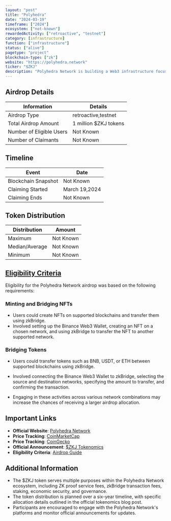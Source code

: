 ```yaml
---
layout: "post"
title: "Polyhedra"
date: "2024-03-19"
timeframe: ["2024"]
ecosystem: ["not-known"]
rewardedActivity: ["retroactive", "testnet"]
category: [infrastructure]
function: ["infrastructure"]
status: ["alive"]
pagetype: "project"
blockchain-type: ["zk"]
website: "https://polyhedra.network"
ticker: "$ZKJ"
description: "Polyhedra Network is building a Web3 infrastructure focusing on interoperability, scalability, and privacy using advanced zero-knowledge proof (ZKP) technology. Their flagship invention, zkBridge, transforms blockchain interoperability by enabling secure, fast, and trustless cross-chain transactions."
---
```

## Airdrop Details

| Information              | Details               |
| ------------------------ | --------------------- |
| Airdrop Type             | retroactive,testnet   |
| Total Airdrop Amount     | 1 million $ZKJ tokens |
| Number of Eligible Users | Not Known             |
| Number of Claimants      | Not Known             |

## Timeline

| Event               | Date          |
| ------------------- | ------------- |
| Blockchain Snapshot | Not Known     |
| Claiming Started    | March 19,2024 |
| Claiming Ends       | Not Known     |

## Token Distribution

| Distribution   | Amount    |
| -------------- | --------- |
| Maximum        | Not Known |
| Median/Average | Not Known |
| Minimum        | Not Known |

## [Eligibility Criteria](https://support.bittime.com/hc/en-us/articles/9230390440463-Guide-to-Getting-Polyhedra-Network-ZK-Airdrop-and-How-to-Use-It)

Eligibility for the Polyhedra Network airdrop was based on the following requirements:

### Minting and Bridging NFTs
- Users could create NFTs on supported blockchains and transfer them using zkBridge.
- Involved setting up the Binance Web3 Wallet, creating an NFT on a chosen network, and using zkBridge to transfer the NFT to another supported network.

### Bridging Tokens
- Users could transfer tokens such as BNB, USDT, or ETH between supported blockchains using zkBridge.
- Involved connecting the Binance Web3 Wallet to zkBridge, selecting the source and destination networks, specifying the amount to transfer, and confirming the transaction.

- Engaging in these activities across various network combinations may increase the chances of receiving a larger airdrop allocation.

## Important Links

- **Official Website**: [Polyhedra Network](https://polyhedra.network)
- **Price Tracking**: [CoinMarketCap](https://coinmarketcap.com/currencies/polyhedra-network)
- **Price Tracking**: [CoinGecko](https://www.coingecko.com/en/coins/polyhedra-network)
- **Official Announcement**: [$ZKJ Tokenomics](https://blog.polyhedra.network/tokenomics/)
- **Eligibility Criteria**: [Airdrop Guide](https://support.bittime.com/hc/en-us/articles/9230390440463-Guide-to-Getting-Polyhedra-Network-ZK-Airdrop-and-How-to-Use-It)

## Additional Information

- The $ZKJ token serves multiple purposes within the Polyhedra Network ecosystem, including ZK proof service fees, zkBridge transaction fees, staking, economic security, and governance.
- The token distribution is planned over a six-year timeline, with specific allocation details outlined in the official tokenomics blog post.
- Participants are encouraged to engage with the Polyhedra Network's platforms and monitor official announcements for updates.